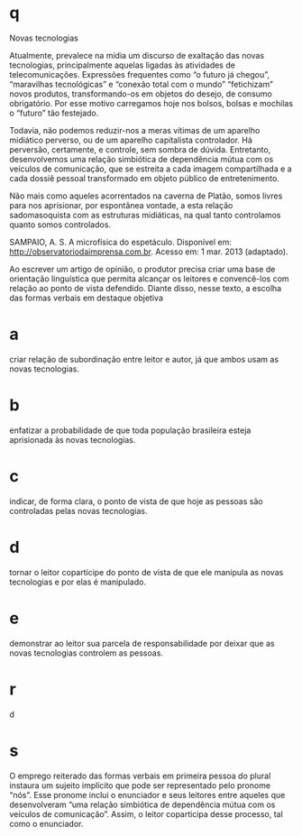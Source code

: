 # q
Novas tecnologias

Atualmente, prevalece na mídia um discurso de exaltação das novas tecnologias, principalmente aquelas ligadas às atividades de telecomunicações. Expressões frequentes como “o futuro já chegou”, “maravilhas tecnológicas” e “conexão total com o mundo” “fetichizam” novos produtos, transformando-os em objetos do desejo, de consumo obrigatório. Por esse motivo carregamos hoje nos bolsos, bolsas e mochilas o “futuro” tão festejado.

Todavia, não podemos reduzir-nos a meras vítimas de um aparelho midiático perverso, ou de um aparelho capitalista controlador. Há perversão, certamente, e controle, sem sombra de dúvida. Entretanto, desenvolvemos uma relação simbiótica de dependência mútua com os veículos de comunicação, que se estreita a cada imagem compartilhada e a cada dossiê pessoal transformado em objeto público de entretenimento.

Não mais como aqueles acorrentados na caverna de Platão, somos livres para nos aprisionar, por espontânea vontade, a esta relação sadomasoquista com as estruturas midiáticas, na qual tanto controlamos quanto somos controlados.

SAMPAIO, A. S. A microfísica do espetáculo. Disponível em: http://observatoriodaimprensa.com.br. Acesso em: 1 mar. 2013 (adaptado).

Ao escrever um artigo de opinião, o produtor precisa criar uma base de orientação linguística que permita alcançar os leitores e convencê-los com relação ao ponto de vista defendido. Diante disso, nesse texto, a escolha das formas verbais em destaque objetiva

# a
criar relação de subordinação entre leitor e autor, já que ambos usam as novas tecnologias.

# b
enfatizar a probabilidade de que toda população brasileira esteja aprisionada às novas tecnologias.

# c
indicar, de forma clara, o ponto de vista de que hoje as pessoas são controladas pelas novas tecnologias.

# d
tornar o leitor copartícipe do ponto de vista de que ele manipula as novas tecnologias e por elas é manipulado.

# e
demonstrar ao leitor sua parcela de responsabilidade por deixar que as novas tecnologias controlem as pessoas.

# r
d

# s
O emprego reiterado das formas verbais em primeira pessoa do plural instaura um sujeito implícito que pode ser representado pelo pronome “nós”. Esse pronome inclui o enunciador e seus leitores entre aqueles que desenvolveram “uma relação simbiótica de dependência mútua com os veículos de comunicação”. Assim, o leitor coparticipa desse processo, tal como o enunciador.
